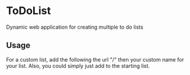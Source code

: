 # ToDoList
Dynamic web application for creating multiple to do lists

## Usage
For a custom list, add the following the url "/" then your custom name for your list.
Also, you could simply just add to the starting list.
